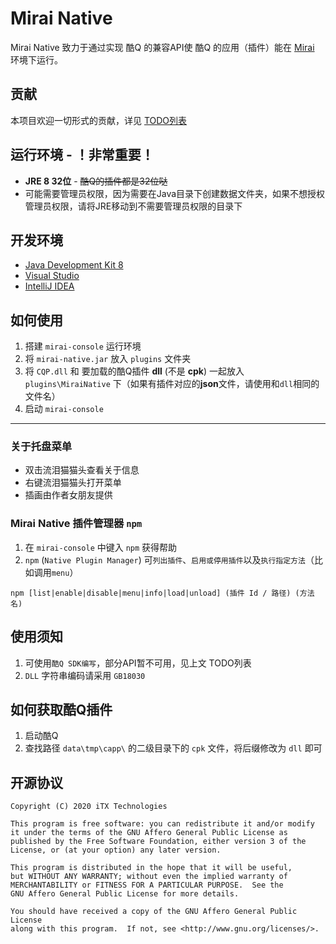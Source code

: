 # Mirai Native

Mirai Native 致力于通过实现 酷Q 的兼容API使 酷Q 的应用（插件）能在 [Mirai](https://github.com/mamoe/mirai) 环境下运行。

## 贡献

本项目欢迎一切形式的贡献，详见 [TODO列表](TODO.md)

## 运行环境 - ！非常重要！

* **JRE 8 32位** - ~~酷Q的插件都是32位哒~~
* 可能需要管理员权限，因为需要在Java目录下创建数据文件夹，如果不想授权管理员权限，请将JRE移动到不需要管理员权限的目录下

## 开发环境

* [Java Development Kit 8](https://www.oracle.com/java/technologies/javase-jdk8-downloads.html)
* [Visual Studio](https://visualstudio.microsoft.com/zh-hans/)
* [IntelliJ IDEA](https://www.jetbrains.com/idea/)

## 如何使用

1. 搭建 `mirai-console` 运行环境
1. 将 `mirai-native.jar` 放入 `plugins` 文件夹
1. 将 `CQP.dll` 和 要加载的酷Q插件 **dll** (不是 **cpk**) 一起放入 `plugins\MiraiNative` 下（如果有插件对应的**json**文件，请使用和`dll`相同的文件名）
1. 启动 `mirai-console`

-----

### 关于托盘菜单

* 双击流泪猫猫头查看关于信息
* 右键流泪猫猫头打开菜单
* 插画由作者女朋友提供

### Mirai Native 插件管理器 `npm`

1. 在 `mirai-console` 中键入 `npm` 获得帮助
1. `npm` (`Native Plugin Manager`) 可`列出插件`、`启用或停用插件`以及`执行指定方法`（比如调用`menu`）

`npm [list|enable|disable|menu|info|load|unload] (插件 Id / 路径) (方法名)`

## 使用须知

1. 可使用`酷Q SDK编写`，部分API暂不可用，见上文 TODO列表
1. `DLL` 字符串编码请采用 `GB18030`

## 如何获取酷Q插件

1. 启动酷Q
1. 查找路径 `data\tmp\capp\` 的二级目录下的 `cpk` 文件，将后缀修改为 `dll` 即可

## 开源协议

    Copyright (C) 2020 iTX Technologies

    This program is free software: you can redistribute it and/or modify
    it under the terms of the GNU Affero General Public License as
    published by the Free Software Foundation, either version 3 of the
    License, or (at your option) any later version.

    This program is distributed in the hope that it will be useful,
    but WITHOUT ANY WARRANTY; without even the implied warranty of
    MERCHANTABILITY or FITNESS FOR A PARTICULAR PURPOSE.  See the
    GNU Affero General Public License for more details.

    You should have received a copy of the GNU Affero General Public License
    along with this program.  If not, see <http://www.gnu.org/licenses/>.
